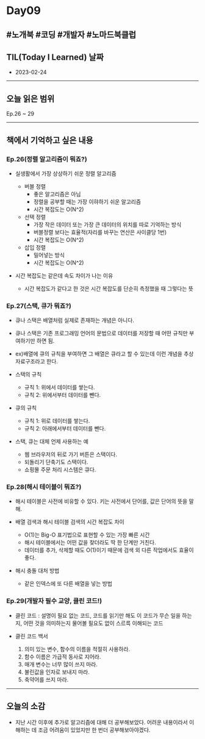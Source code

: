 # Day09

## #노개북 #코딩 #개발자 #노마드북클럽

## TIL(Today I Learned) 날짜

- 2023-02-24

---

## 오늘 읽은 범위

Ep.26 ~ 29

---

## 책에서 기억하고 싶은 내용

### Ep.26(정렬 알고리즘이 뭐죠?)

- 실생활에서 가장 상상하기 쉬운 정렬 알고리즘

  - 버블 정렬
    - 좋은 알고리즘은 아님
    - 정렬을 공부할 때는 가장 이햐하기 쉬운 알고리즘
    - 시간 복잡도는 O(N^2)
  - 선택 정렬
    - 가장 작은 데이터 또는 가장 큰 데이터의 위치를 따로 기억하는 방식
    - 버블정렬 보다는 효율적(자리를 바꾸는 연산은 사이클당 1번)
    - 시간 복잡도는 O(N^2)
  - 삽입 정렬
    - 밀어넣는 방식
    - 시간 복잡도는 O(N^2)

- 시간 복잡도는 같은데 속도 차이가 나는 이유
  - 시간 복잡도가 같다고 한 것은 시간 복잡도를 단순히 측정했을 때 그렇다는 뜻

### Ep.27(스택, 큐가 뭐죠?)

- 큐나 스택은 배열처럼 실제로 존재하는 개념은 아니다.

- 큐나 스택은 기존 프로그래밍 언어의 문법으로 데이터를 저장할 때 어떤 규칙만 부여하기만 하면 됨.

- ex)배열에 큐의 규칙을 부여하면 그 배열은 큐라고 할 수 있는데 이런 개념을 추상 자료구조라고 한다.

- 스택의 규칙

  - 규칙 1: 위에서 데이터를 쌓는다.
  - 규칙 2: 위에서부터 데이터를 뺀다.

- 큐의 규칙
  - 규칙 1: 위로 데이터를 쌓는다.
  - 규칙 2: 아래에서부터 데이터를 뺀다.
- 스택, 큐는 대체 언제 사용하는 예
  - 웹 브라우저의 뒤로 가기 버튼은 스택이다.
  - 되돌리기 단축기도 스택이다.
  - 쇼핑몰 주문 처리 시스템은 큐다.

### Ep.28(해시 테이블이 뭐죠?)

- 해시 테이블은 사전에 비유할 수 있다. 키는 사전에서 단어를, 값은 단어의 뜻을 말해.

- 배열 검색과 해시 테이블 검색의 시간 복잡도 차이

  - O(1)는 Big-O 표기법으로 표현할 수 있는 가장 빠른 시간
  - 해시 테이블에서는 어떤 값을 찾더라도 딱 한 단계만 거친다.
  - 데이터를 추가, 삭제할 때도 O(1)이기 때문에 검색 외 다른 작업에서도 효율이 좋다.

- 해시 충돌 대처 방법
  - 같은 인덱스에 또 다른 배열을 넣는 방법

### Ep.29(개발자 필수 교양, 클린 코드!)

- 클린 코드 : 설명이 필요 없는 코드, 코드를 읽기만 해도 이 코드가 무슨 일을 하는 지, 어떤 것을 의미하는지 물어볼 필요도 없이 스르륵 이해되는 코드

- 클린 코드 백서
  1. 의미 있는 변수, 함수의 이름을 적절히 사용하라.
  2. 함수 이름은 가급적 동사로 지어라.
  3. 매개 변수는 너무 많이 쓰지 마라.
  4. 불린값을 인자로 보내지 마라.
  5. 축약어를 쓰지 마라.

---

## 오늘의 소감

- 지난 시간 이후에 추가로 알고리즘에 대해 더 공부해보았다. 어려운 내용이라서 이해하는 데 조금 어려움이 있었지만 한 번더 공부해보아야겠다.
